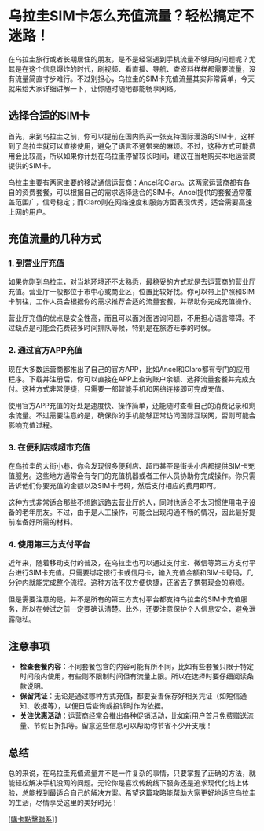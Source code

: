 # 乌拉圭SIM卡怎么充值流量？轻松搞定不迷路！

在乌拉圭旅行或者长期居住的朋友，是不是经常遇到手机流量不够用的问题呢？尤其是在这个信息爆炸的时代，刷视频、看直播、导航、查资料样样都需要流量，没有流量简直寸步难行。不过别担心，乌拉圭的SIM卡充值流量其实非常简单，今天就来给大家详细讲解一下，让你随时随地都能畅享网络。

## 选择合适的SIM卡

首先，来到乌拉圭之前，你可以提前在国内购买一张支持国际漫游的SIM卡，这样到了乌拉圭就可以直接使用，避免了语言不通带来的麻烦。不过，这种方式可能费用会比较高，所以如果你计划在乌拉圭停留较长时间，建议在当地购买本地运营商提供的SIM卡。

乌拉圭主要有两家主要的移动通信运营商：Ancel和Claro。这两家运营商都有各自的资费套餐，可以根据自己的需求选择适合的SIM卡。Ancel提供的套餐通常覆盖范围广，信号稳定；而Claro则在网络速度和服务方面表现优秀，适合需要高速上网的用户。

## 充值流量的几种方式

### 1. 到营业厅充值

如果你刚到乌拉圭，对当地环境还不太熟悉，最稳妥的方式就是去运营商的营业厅充值。营业厅一般都位于市中心或商业区，位置比较好找。你可以带上护照和SIM卡前往，工作人员会根据你的需求推荐合适的流量套餐，并帮助你完成充值操作。

营业厅充值的优点是安全性高，而且可以面对面咨询问题，不用担心语言障碍。不过缺点是可能会花费较多时间排队等候，特别是在旅游旺季的时候。

### 2. 通过官方APP充值

现在大多数运营商都推出了自己的官方APP，比如Ancel和Claro都有专门的应用程序。下载并注册后，你可以直接在APP上查询账户余额、选择流量套餐并完成支付。这种方式非常便捷，只需要一部智能手机和网络连接即可完成充值。

使用官方APP充值的好处是速度快、操作简单，还能随时查看自己的消费记录和剩余流量。不过需要注意的是，确保你的手机能够正常访问国际互联网，否则可能会影响充值过程。

### 3. 在便利店或超市充值

在乌拉圭的大街小巷，你会发现很多便利店、超市甚至是街头小店都提供SIM卡充值服务。这些地方通常会有专门的充值机器或者工作人员协助你完成操作。你只需告诉他们你要充值的金额以及SIM卡号码，然后支付相应的费用即可。

这种方式非常适合那些不想跑远路去营业厅的人，同时也适合不太习惯使用电子设备的老年朋友。不过，由于是人工操作，可能会出现沟通不畅的情况，因此最好提前准备好所需的材料。

### 4. 使用第三方支付平台

近年来，随着移动支付的普及，在乌拉圭也可以通过支付宝、微信等第三方支付平台进行SIM卡充值。只需要绑定银行卡或信用卡，输入充值金额和SIM卡号码，几分钟内就能完成整个流程。这种方法不仅方便快捷，还省去了携带现金的麻烦。

但是需要注意的是，并不是所有的第三方支付平台都支持乌拉圭的SIM卡充值服务，所以在尝试之前一定要确认清楚。此外，还要注意保护个人信息安全，避免泄露隐私。

## 注意事项

- **检查套餐内容**：不同套餐包含的内容可能有所不同，比如有些套餐只限于特定时间段内使用，有些则不限制时间但有流量上限。所以在选择时要仔细阅读条款说明。
- **保留凭证**：无论是通过哪种方式充值，都要妥善保存好相关凭证（如短信通知、收据等），以便日后查询或投诉时作为依据。
- **关注优惠活动**：运营商经常会推出各种促销活动，比如新用户首月免费赠送流量、节假日折扣等。留意这些信息可以帮助你节省不少开支哦！

## 总结

总的来说，在乌拉圭充值流量并不是一件复杂的事情，只要掌握了正确的方法，就能轻松解决手机没网的问题。无论你是喜欢传统线下服务还是追求现代化线上体验，总能找到最适合自己的解决方案。希望这篇攻略能帮助大家更好地适应乌拉圭的生活，尽情享受这里的美好时光！

[[購卡點擊聯系](https://t.me/s/SXDXQF)]]